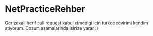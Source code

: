 # NetPracticeRehber
Gerizekali herif pull request kabul etmedigi icin turkce cevirimi kendim atiyorum. Cozum asamalarinda isinize yarar :)
